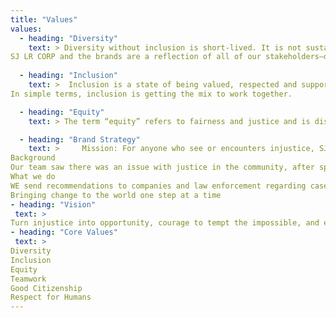 ```yaml
---
title: "Values"
values:
  - heading: "Diversity"
    text: > Diversity without inclusion is short-lived. It is not sustainable and improves a company’s image, but not the culture and careers of associates. For this reason, Social Justice LR Corp. deliberately chose to frame our journey as Inclusion and Diversity. We are a wonderful company. We care about the safety and well-being of our people and communities. That is REAL.
SJ LR CORP and the brands are a reflection of all of our stakeholders—different ages, abilities, genders, cultures, sexual orientations and identities, and races.
  
  - heading: "Inclusion"
    text: >  Inclusion is a state of being valued, respected and supported. It’s about focusing on the needs of every individual and ensuring the right conditions are in place for each person to achieve his or her full potential. Inclusion should be reflected in an organization’s culture, practices and relationships that are in place to support a diverse workforce. Inclusion is the process of creating a working culture and environment that recognizes, appreciates, and effectively utilizes the talents, skills, and perspectives of every employee; uses employee skills to achieve the agency’s objectives and mission; connects each employee to the organization; and encourages collaboration, flexibility, and fairness. We define inclusion as a set of behaviors (culture) that encourages employees to feel valued for their unique qualities and experience a sense of belonging.
In simple terms, inclusion is getting the mix to work together.

  - heading: "Equity"
    text: > The term “equity” refers to fairness and justice and is distinguished from equality: Whereas equality means providing the same to all, equity means recognizing that we do not all start from the same place and must acknowledge and make adjustments to imbalances. The process is ongoing, requiring us to identify and overcome intentional and unintentional barriers arising from bias or systemic structures.

  - heading: "Brand Strategy"
    text: >     Mission: For anyone who see or encounters injustice, SJ LR Corp is a Social Justice Support Center that Brings justice and rules to many of places. Our Story
Background
Our team saw there was an issue with justice in the community, after spending hours talking with leaders of the town we sought to bring Social Justice LR Corp into the world. We created this corporation to better the world and town with justice for human rights and sake
What we do
WE send recommendations to companies and law enforcement regarding cases we get from outside people. WE support them around the clock with injustice.
Bringing change to the world one step at a time
- heading: "Vision"
 text: >
Turn injustice into opportunity, courage to tempt the impossible, and embrace the strange.
- heading: "Core Values"
 text: >
Diversity
Inclusion
Equity
Teamwork
Good Citizenship
Respect for Humans
---
```

